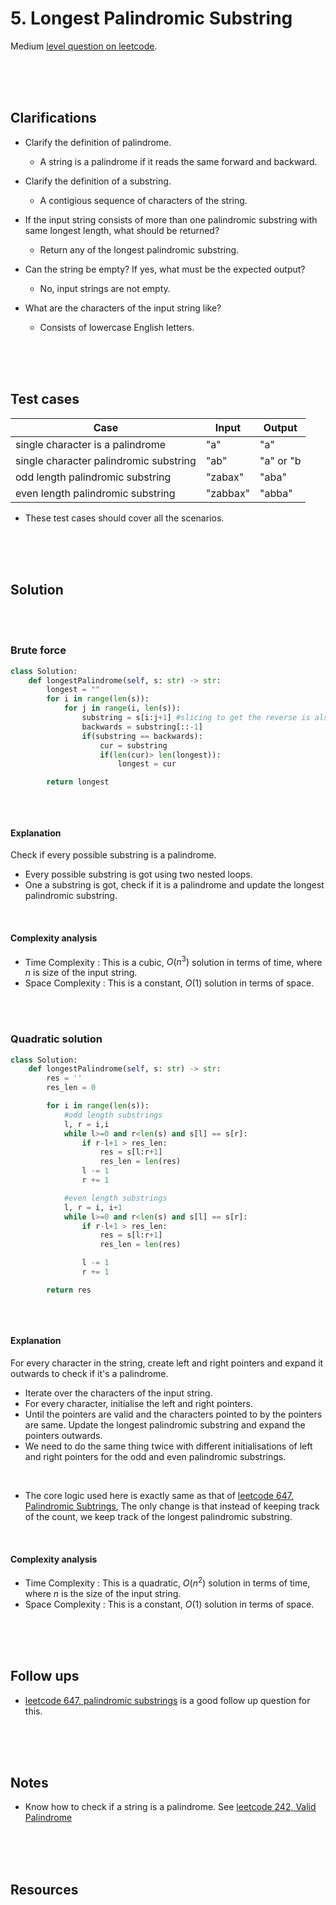 # 5. Longest Palindromic Substring

Medium [level question on leetcode](https://leetcode.com/problems/longest-palindromic-substring/description/).

<br>
<br>
<br>

## Clarifications

- Clarify the definition of palindrome.

  - A string is a palindrome if it reads the same forward and backward.

- Clarify the definition of a substring.

  - A contigious sequence of characters of the string.

- If the input string consists of more than one palindromic substring with same longest length, what should be returned?

  - Return any of the longest palindromic substring.

- Can the string be empty? If yes, what must be the expected output?

  - No, input strings are not empty.

- What are the characters of the input string like?

  - Consists of lowercase English letters.

<br>
<br>
<br>

## Test cases

| Case                                   | Input    | Output    |
| -------------------------------------- | -------- | --------- |
| single character is a palindrome       | "a"      | "a"       |
| single character palindromic substring | "ab"     | "a" or "b |
| odd length palindromic substring       | "zabax"  | "aba"     |
| even length palindromic substring      | "zabbax" | "abba"    |

- These test cases should cover all the scenarios.

<br>
<br>
<br>

## Solution

<br>
<br>

### Brute force

```py
class Solution:
    def longestPalindrome(self, s: str) -> str:
        longest = ""
        for i in range(len(s)):
            for j in range(i, len(s)):
                substring = s[i:j+1] #slicing to get the reverse is also O(n)
                backwards = substring[::-1]
                if(substring == backwards):
                    cur = substring
                    if(len(cur)> len(longest)):
                        longest = cur

        return longest
```

```cpp

```

<br>

#### Explanation

Check if every possible substring is a palindrome.

- Every possible substring is got using two nested loops.
- One a substring is got, check if it is a palindrome and update the longest palindromic substring.

<br>

#### Complexity analysis

- Time Complexity : This is a cubic, $O(n^3)$ solution in terms of time, where $n$ is size of the input string.
- Space Complexity : This is a constant, $O(1)$ solution in terms of space.

<br>
<br>

### Quadratic solution

```py
class Solution:
    def longestPalindrome(self, s: str) -> str:
        res = ''
        res_len = 0

        for i in range(len(s)):
            #odd length substrings
            l, r = i,i
            while l>=0 and r<len(s) and s[l] == s[r]:
                if r-l+1 > res_len:
                    res = s[l:r+1]
                    res_len = len(res)
                l -= 1
                r += 1

            #even length substrings
            l, r = i, i+1
            while l>=0 and r<len(s) and s[l] == s[r]:
                if r-l+1 > res_len:
                    res = s[l:r+1]
                    res_len = len(res)

                l -= 1
                r += 1

        return res
```

```cpp

```

<!-- TODO - complete the cpp implementation -->

<br>

#### Explanation

For every character in the string, create left and right pointers and expand it outwards to check if it's a palindrome.

- Iterate over the characters of the input string.
- For every character, initialise the left and right pointers.
- Until the pointers are valid and the characters pointed to by the pointers are same. Update the longest palindromic substring and expand the pointers outwards.
- We need to do the same thing twice with different initialisations of left and right pointers for the odd and even palindromic substrings.

<br>

- The core logic used here is exactly same as that of [leetcode 647, Palindromic Subtrings](./0647-palindromic-substrings.md), The only change is that instead of keeping track of the count, we keep track of the longest palindromic substring.

<br>

#### Complexity analysis

- Time Complexity : This is a quadratic, $O(n^2)$ solution in terms of time, where $n$ is the size of the input string.
- Space Complexity : This is a constant, $O(1)$ solution in terms of space.

<br>
<br>
<br>

## Follow ups

- [leetcode 647, palindromic substrings](./0647-palindromic-substrings.md) is a good follow up question for this.

<br>
<br>
<br>

## Notes

- Know how to check if a string is a palindrome. See [leetcode 242, Valid Palindrome](./0242-valid-anagram.md)

<br>
<br>
<br>

## Resources

<br>
<br>
<br>
